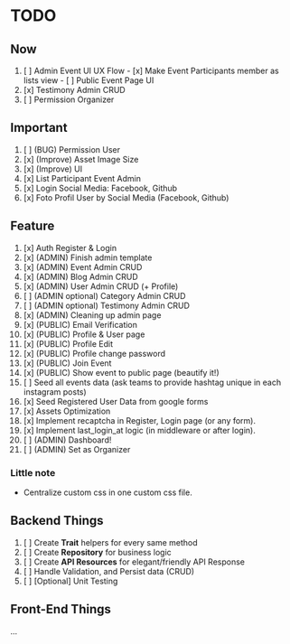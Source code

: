 # TODO

## Now

1. [ ] Admin Event UI UX Flow
        - [x] Make Event Participants member as lists view
        - [ ] Public Event Page UI
2. [x] Testimony Admin CRUD
3. [ ] Permission Organizer

## Important

1. [ ] (BUG) Permission User
2. [x] (Improve) Asset Image Size
3. [x] (Improve) UI
4. [x] List Participant Event Admin
5. [x] Login Social Media: Facebook, Github
6. [x] Foto Profil User by Social Media (Facebook, Github)

## Feature

1. [x] Auth Register & Login
2. [x] (ADMIN) Finish admin template
3. [x] (ADMIN) Event Admin CRUD
4. [x] (ADMIN) Blog Admin CRUD
5. [x] (ADMIN) User Admin CRUD (+ Profile)
6. [ ] (ADMIN optional) Category Admin CRUD
7. [ ] (ADMIN optional) Testimony Admin CRUD
8. [x] (ADMIN) Cleaning up admin page
9.  [x] (PUBLIC) Email Verification
10. [x] (PUBLIC) Profile & User page
11. [x] (PUBLIC) Profile Edit
12. [x] (PUBLIC) Profile change password
13. [x] (PUBLIC) Join Event
14. [x] (PUBLIC) Show event to public page (beautify it!)
15. [ ] Seed all events data (ask teams to provide hashtag unique in each instagram posts)
16. [x] Seed Registered User Data from google forms
17. [x] Assets Optimization
18. [x] Implement recaptcha in Register, Login page (or any form).
19. [x] Implement last_login_at logic (in middleware or after login).
20. [ ] (ADMIN) Dashboard!
21. [ ] (ADMIN) Set as Organizer


### Little note
- Centralize custom css in one custom css file.


## Backend Things

1. [ ] Create **Trait** helpers for every same method
2. [ ] Create **Repository** for business logic
3. [ ] Create **API Resources** for elegant/friendly API Response
4. [ ] Handle Validation, and Persist data (CRUD)
5. [ ] [Optional] Unit Testing

## Front-End Things

...